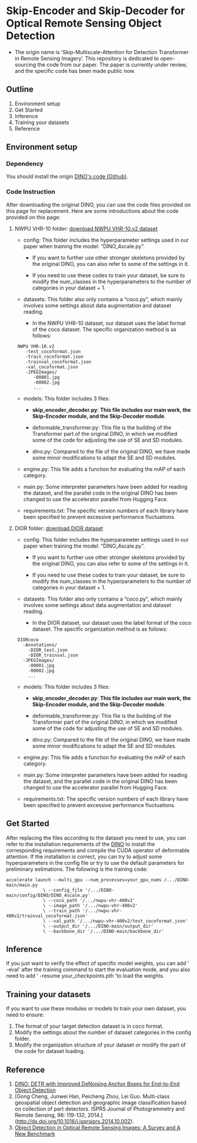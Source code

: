 # Skip-Encoder and Skip-Decoder for Optical Remote Sensing Object Detection
* The origin name is ‘Skip-Multiscale-Attention for Detection Transformer in Remote Sensing Imagery’.
This repository is dedicated to open-sourcing the code from our paper.
The paper is currently under review, and the specific code has been made public now.

## Outline
1. Environment setup
2. Get Started
3. Inference
4. Training your datasets
5. Reference

## Environment setup
### Dependency
You should install the origin [DINO's code (Github)](https://github.com/IDEA-Research/DINO).

### Code Instruction
After downloading the original DINO, you can use the code files provided on this page for replacement. 
Here are some introductions about the code provided on this page:
1. NWPU VHR-10 folder: [download NWPU VHR-10.v2 dataset](https://www.kaggle.com/datasets/feifanyang6755/nwpu-vhr-400v2/data)
    - config: This folder includes the hyperparameter settings used in our paper when training the model: “DINO_4scale.py”.

       - If you want to further use other stronger skeletons provided by the original DINO, you can also refer to some of the settings in it.
               
       - If you need to use these codes to train your dataset, be sure to modify the num_classes in the hyperparameters to the number of categories in your dataset + 1.
     
    - datasets: This folder also only contains a “coco.py”, which mainly involves some settings about data augmentation and dataset reading.
       -  In the NWPU VHR-10 dataset, our dataset uses the label format of the coco dataset. The specific organization method is as follows:
    ```
     NWPU VHR-10.v2
        -test_cocoformat.json
        -train_cocoformat.json
        -trainval_cocoformat.json
        -val_cocoformat.json
        -JPEGImages/
           -00001.jpg
           -00002.jpg
           ...
    ```
     - models: This folder includes 3 files:
         - __skip_encoder_decoder.py__:  __This file includes our main work, the Skip-Encoder module, and the Skip-Decoder module__.
           
         - deformable_transformer.py: This file is the building of the Transformer part of the original DINO, in which we modified some of the code for adjusting the use of SE and SD modules.
           
         - dino.py: Compared to the file of the original DINO, we have made some minor modifications to adapt the SE and SD modules.
   
     - engine.py: This file adds a function for evaluating the mAP of each category.
     - main.py: Some interpreter parameters have been added for reading the dataset, and the parallel code in the original DINO has been changed to use the accelerator parallel from Hugging Face.
     - requirements.txt: The specific version numbers of each library have been specified to prevent excessive performance fluctuations.


2. DIOR folder: [download DIOR dataset](https://www.kaggle.com/datasets/feifanyang6755/dior-coco/data)
   - config: This folder includes the hyperparameter settings used in our paper when training the model: “DINO_4scale.py”.
    
       - If you want to further use other stronger skeletons provided by the original DINO, you can also refer to some of the settings in it.
         
       - If you need to use these codes to train your dataset, be sure to modify the num_classes in the hyperparameters to the number of categories in your dataset + 1.
         
   - datasets: This folder also only contains a “coco.py”, which mainly involves some settings about data augmentation and dataset reading.
       -  In the DIOR dataset, our dataset uses the label format of the coco dataset. The specific organization method is as follows:
    ```
     DIORcoco
       -Annotations/
         -DIOR_test.json
         -DIOR_trainval.json
       -JPEGImages/
         -00001.jpg
         -00002.jpg
         ...
    ```
   - models: This folder includes 3 files:
       - __skip_encoder_decoder.py__:  __This file includes our main work, the Skip-Encoder module, and the Skip-Decoder module__.
           
       - deformable_transformer.py: This file is the building of the Transformer part of the original DINO, in which we modified some of the code for adjusting the use of SE and SD modules.
           
       - dino.py: Compared to the file of the original DINO, we have made some minor modifications to adapt the SE and SD modules.
   
   - engine.py: This file adds a function for evaluating the mAP of each category.
   - main.py: Some interpreter parameters have been added for reading the dataset, and the parallel code in the original DINO has been changed to use the accelerator parallel from Hugging Face.
   - requirements.txt: The specific version numbers of each library have been specified to prevent excessive performance fluctuations.
     
## Get Started
After replacing the files according to the dataset you need to use, you can refer to the installation requirements of the [DINO](https://github.com/IDEA-Research/DINO) to install the corresponding requirements and compile the CUDA operator of deformable attention.
If the installation is correct, you can try to adjust some hyperparameters in the config file or try to use the default parameters for preliminary estimations. 
The following is the training code:
```
accelerate launch --multi_gpu --num_processes=your_gpu_nums /.../DINO-main/main.py
              \ --config_file '/.../DINO-main/config/DINO/DINO_4scale.py'
              \ --coco_path '/.../nwpu-vhr-400v2'
              \ --image_path '/.../nwpu-vhr-400v2'
              \ --train_path '/.../nwpu-vhr-400v2/trainval_cocoformat.json'
              \ --val_path '/.../nwpu-vhr-400v2/test_cocoformat.json'
              \ --output_dir '/.../DINO-main/output_dir'
              \ --backbone_dir '/.../DINO-main/backbone_dir'        
```

## Inference
If you just want to verify the effect of specific model weights, you can add ' -eval' after the training command to start the evaluation mode, and you also need to add ' -resume your_checkpoints.pth 'to load the weights.

## Training your datasets
If you want to use these modules or models to train your own dataset, you need to ensure:
1. The format of your target detection dataset is in coco format.
2. Modify the settings about the number of dataset categories in the config folder.
3. Modify the organization structure of your dataset or modify the part of the code for dataset loading.

## Reference
1. [DINO: DETR with Improved DeNoising Anchor Boxes for End-to-End Object Detection](https://arxiv.org/abs/2203.03605)
2. [Gong Cheng, Junwei Han, Peicheng Zhou, Lei Guo. Multi-class geospatial object detection and geographic image classification based on collection of part detectors. ISPRS Journal of Photogrammetry and Remote Sensing, 98: 119-132, 2014.] (http://dx.doi.org/10.1016/j.isprsjprs.2014.10.002).
3. [Object Detection in Optical Remote Sensing Images: A Survey and A New Benchmark](https://arxiv.org/abs/1909.00133)
